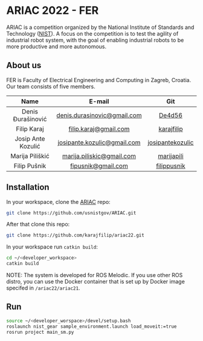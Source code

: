# ARIAC 2022 - FER
ARIAC is a competition organized by the National Institute of Standards and Technology ([NIST](https://www.nist.gov/)). A focus on the competition is to test the agility of industrial robot system, with the goal of enabling industrial robots to be more productive and more autonomous.

## About us
FER is Faculty of Electrical Engineering and Computing in Zagreb, Croatia. Our team consists of five members.

|       Name        |          E-mail             |       Git                                              |
| :---------------: | :-------------------------: | :----------------------------------------------------: |
|Denis Đurašinović  | denis.durasinovic@gmail.com | [De4d56](https://github.com/De4d56)                    |
|Filip Karaj        | filip.karaj@gmail.com       | [karajfilip](https://github.com/karajfilip)            |
|Josip Ante Kozulić | josipante.kozulic@gmail.com | [josipantekozulic](https://github.com/josipantekozulic)|
|Marija Piliškić    | marija.piliskic@gmail.com   | [marijapili](https://github.com/marijapili)            |
|Filip Pušnik       | fipusnik@gmail.com          | [filippusnik](https://github.com/filippusnik)          |

## Installation

In your workspace, clone the [ARIAC](https://github.com/usnistgov/ARIAC) repo:

```bash
git clone https://github.com/usnistgov/ARIAC.git
```
After that clone this repo:

```bash
git clone https://github.com/karajfilip/ariac22.git
```

In your workspace run `catkin build`:
```bash
cd ~/<developer_workspace>
catkin build
```

NOTE: The system is developed for ROS Melodic. If you use other ROS distro, you can use the Docker container that is set up by Docker image specifed in `/ariac22/ariac21`.

## Run

```bash
source ~/<developer_worspace>/devel/setup.bash
roslaunch nist_gear sample_environment.launch load_moveit:=true
rosrun project main_sm.py
```

